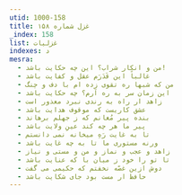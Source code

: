 ```yaml
---
utid: 1000-158
title: غزل شماره ۱۵۸
_index: 158
list: غزلیات
indexes: د
mesra:
  - من و انکار شراب؟ این چه حکایت باشد!
  - غالباً این قَدَرَم عقل و کفایت باشد
  - من که شبها ره تقوی زده ام با دف و چنگ
  - این زمان سر به ره آرم؟ چه حکایت باشد
  - زاهد ار راه به رندی نبرد معذور است
  - عشق کاریست که موقوف هدایت باشد
  - بنده پیر مُغانم که ز جهلم برهاند
  - پیر ما هر چه کند عینِ ولایت باشد
  - تا به غایت رَهِ میخانه نمی دانستم
  - ورنه مستوری ما تا به چه غایت باشد
  - زاهد و عجب و نماز و من و مستی و نیاز
  - تا تو را خود ز میان با که عنایت باشد
  - دوش ازین غصّه نخفتم که حکیمی می گفت
  - حافظ ار مست بود جای شکایت باشد
---
```

